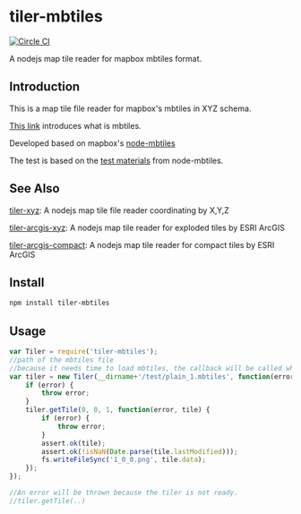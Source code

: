 # tiler-mbtiles
[![Circle CI](https://circleci.com/gh/FuZhenn/tiler-mbtiles.svg?style=svg)](https://circleci.com/gh/FuZhenn/tiler-mbtiles)

A nodejs map tile reader for mapbox mbtiles format.

## Introduction

This is a map tile file reader for mapbox's mbtiles in XYZ schema.

[This link](https://github.com/mapbox/mbtiles-spec) introduces what is mbtiles.

Developed based on mapbox's [node-mbtiles](https://github.com/mapbox/node-mbtiles)

The test is based on the [test materials](https://github.com/mapbox/node-mbtiles/tree/master/test/fixtures) from node-mbtiles.

## See Also
[tiler-xyz](https://github.com/FuZhenn/tiler-xyz):
A nodejs map tile file reader coordinating by X,Y,Z

[tiler-arcgis-xyz](https://github.com/FuZhenn/tiler-arcgis-xyz):
A nodejs map tile reader for exploded tiles by ESRI ArcGIS

[tiler-arcgis-compact](https://github.com/FuZhenn/tiler-arcgis-compact):
A nodejs map tile reader for compact tiles by ESRI ArcGIS

## Install

```bash
npm install tiler-mbtiles
```

## Usage

```javascript
var Tiler = require('tiler-mbtiles');
//path of the mbtiles file
//because it needs time to load mbtiles, the callback will be called when the tiler is ready
var tiler = new Tiler(__dirname+'/test/plain_1.mbtiles', function(error) {
    if (error) {
        throw error;
    }
    tiler.getTile(0, 0, 1, function(error, tile) {
        if (error) {
            throw error;
        }
        assert.ok(tile);        
        assert.ok(!isNaN(Date.parse(tile.lastModified)));
        fs.writeFileSync('1_0_0.png', tile.data);            
    });
});

//An error will be thrown because the tiler is not ready.
//tiler.getTile(..)
```